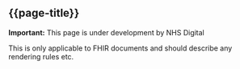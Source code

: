 ## {{page-title}}  

  <div markdown="span" class="alert alert-warning" role="alert"><i class="fa fa-warning"></i><b> Important:</b> This page is under development by NHS Digital</div>

This is only applicable to FHIR documents and should describe any rendering rules etc.

